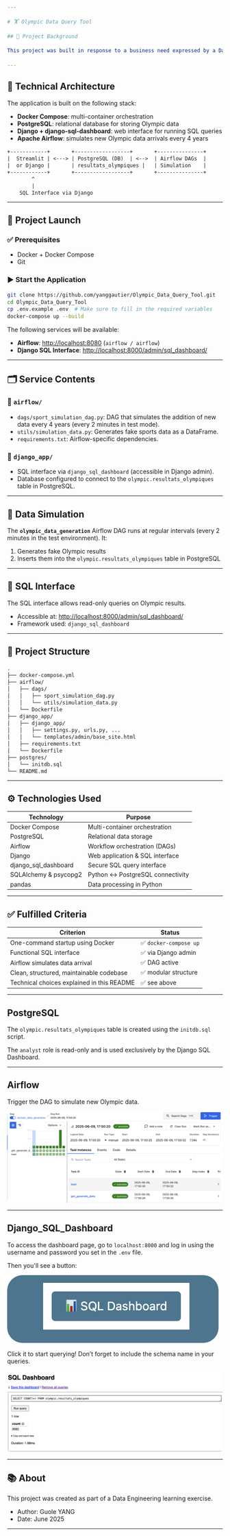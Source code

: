 ```yaml
---

# 🏋️ Olympic Data Query Tool

## 🧠 Project Background

This project was built in response to a business need expressed by a Data Analyst: to have a **local tool** to **query sports data** through a **simple SQL interface**, and to **simulate the arrival of new Olympic data** every 4 years using **Apache Airflow**.

---
```


## 🧱 Technical Architecture

The application is built on the following stack:

* **Docker Compose**: multi-container orchestration
* **PostgreSQL**: relational database for storing Olympic data
* **Django + django-sql-dashboard**: web interface for running SQL queries
* **Apache Airflow**: simulates new Olympic data arrivals every 4 years

```
+------------+       +------------------+       +---------------+
|  Streamlit | <---> | PostgreSQL (DB)  | <-->  | Airflow DAGs  |
|  or Django |       | resultats_olympiques |   | Simulation    |
+------------+       +------------------+       +---------------+
        ^
        |
    SQL Interface via Django
```

---

## 🚀 Project Launch

### ✅ Prerequisites

* Docker + Docker Compose
* Git

### ▶️ Start the Application

```bash
git clone https://github.com/yanggautier/Olympic_Data_Query_Tool.git
cd Olympic_Data_Query_Tool
cp .env.example .env  # Make sure to fill in the required variables
docker-compose up --build
```

The following services will be available:

* **Airflow**: [http://localhost:8080](http://localhost:8080) (`airflow / airflow`)
* **Django SQL Interface**: [http://localhost:8000/admin/sql\_dashboard/](http://localhost:8000/admin/sql_dashboard/)

---

## 🗂 Service Contents

### 📁 `airflow/`

* `dags/sport_simulation_dag.py`: DAG that simulates the addition of new data every 4 years (every 2 minutes in test mode).
* `utils/simulation_data.py`: Generates fake sports data as a DataFrame.
* `requirements.txt`: Airflow-specific dependencies.

### 📁 `django_app/`

* SQL interface via `django_sql_dashboard` (accessible in Django admin).
* Database configured to connect to the `olympic.resultats_olympiques` table in PostgreSQL.

---

## 🔄 Data Simulation

The **`olympic_data_generation`** Airflow DAG runs at regular intervals (every 2 minutes in the test environment). It:

1. Generates fake Olympic results
2. Inserts them into the `olympic.resultats_olympiques` table in PostgreSQL

---

## 📌 SQL Interface

The SQL interface allows read-only queries on Olympic results.

* Accessible at: [http://localhost:8000/admin/sql\_dashboard/](http://localhost:8000/admin/sql_dashboard/)
* Framework used: `django_sql_dashboard`

---

## 📁 Project Structure

```
.
├── docker-compose.yml
├── airflow/
│   ├── dags/
│   │   ├── sport_simulation_dag.py
│   │   └── utils/simulation_data.py
│   └── Dockerfile
├── django_app/
│   ├── django_app/
│   │   ├── settings.py, urls.py, ...
│   │   └── templates/admin/base_site.html
│   ├── requirements.txt
│   └── Dockerfile
├── postgres/
│   └── initdb.sql
└── README.md
```

---

## ⚙️ Technologies Used

| Technology             | Purpose                          |
|------------------------| -------------------------------- |
| Docker Compose         | Multi-container orchestration    |
| PostgreSQL             | Relational data storage          |
| Airflow                | Workflow orchestration (DAGs)    |
| Django                 | Web application & SQL interface  |
| django\_sql\_dashboard | Secure SQL query interface       |
| SQLAlchemy  & psycopg2         | Python ↔ PostgreSQL connectivity |
| pandas                 | Data processing in Python        |

---

## ✅ Fulfilled Criteria

| Criterion                                  | Status                |
| ------------------------------------------ | --------------------- |
| One-command startup using Docker           | ✅ `docker-compose up` |
| Functional SQL interface                   | ✅ via Django admin    |
| Airflow simulates data arrival             | ✅ DAG active          |
| Clean, structured, maintainable codebase   | ✅ modular structure   |
| Technical choices explained in this README | ✅ see above           |

---

## PostgreSQL

The `olympic.resultats_olympiques` table is created using the `initdb.sql` script.

The `analyst` role is read-only and is used exclusively by the Django SQL Dashboard.

---

## Airflow

Trigger the DAG to simulate new Olympic data.

![Airflow](images/airflow.png)

---

## Django\_SQL\_Dashboard

To access the dashboard page, go to `localhost:8000` and log in using the username and password you set in the `.env` file.

Then you'll see a button:

![Button](images/bouton.png)

Click it to start querying!
Don’t forget to include the schema name in your queries.

![Dashboard](images/dashboard.png)

---

## 📚 About

This project was created as part of a Data Engineering learning exercise.

* Author: Guole YANG
* Date: June 2025

---
